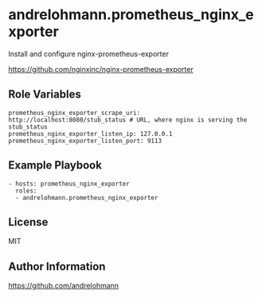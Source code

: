 andrelohmann.prometheus_nginx_exporter
======================================

Install and configure nginx-prometheus-exporter

https://github.com/nginxinc/nginx-prometheus-exporter

Role Variables
--------------

    prometheus_nginx_exporter_scrape_uri: http://localhost:8080/stub_status # URL, where nginx is serving the stub_status
    prometheus_nginx_exporter_listen_ip: 127.0.0.1
    prometheus_nginx_exporter_listen_port: 9113

Example Playbook
----------------

    - hosts: prometheus_nginx_exporter
      roles:
      - andrelohmann.prometheus_nginx_exporter

License
-------

MIT

Author Information
------------------

https://github.com/andrelohmann
